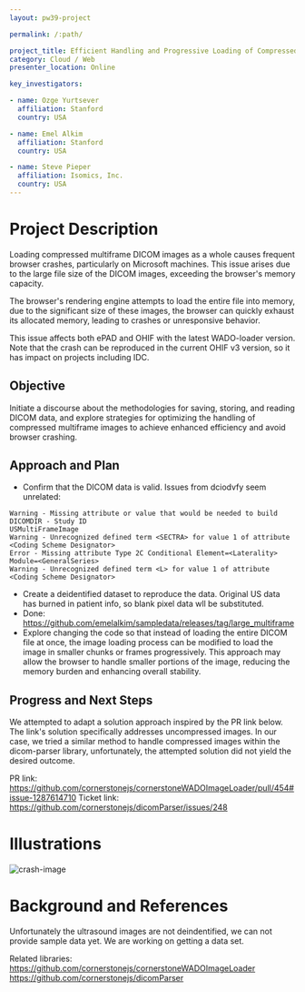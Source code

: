 ```yaml
---
layout: pw39-project

permalink: /:path/

project_title: Efficient Handling and Progressive Loading of Compressed Multiframe DICOM Images
category: Cloud / Web
presenter_location: Online

key_investigators:

- name: Ozge Yurtsever
  affiliation: Stanford
  country: USA

- name: Emel Alkim
  affiliation: Stanford
  country: USA

- name: Steve Pieper
  affiliation: Isomics, Inc.
  country: USA
---
```


# Project Description

<!-- Add a short paragraph describing the project. -->

Loading compressed multiframe DICOM images as a whole causes frequent browser crashes, particularly on Microsoft machines. This issue arises due to the large file size of the DICOM images, exceeding the browser's memory capacity.

The browser's rendering engine attempts to load the entire file into memory, due to the significant size of these images, the browser can quickly exhaust its allocated memory, leading to crashes or unresponsive behavior.

This issue affects both ePAD and OHIF with the latest WADO-loader version.  Note that the crash can be reproduced in the current OHIF v3 version, so it has impact on projects including IDC.

## Objective

<!-- Describe here WHAT you would like to achieve (what you will have as end result). -->

Initiate a discourse about the methodologies for saving, storing, and reading DICOM data, and explore strategies for optimizing the handling of compressed multiframe images to achieve enhanced efficiency and avoid browser crashing.



## Approach and Plan

<!-- Describe here HOW you would like to achieve the objectives stated above. -->
* Confirm that the DICOM data is valid.  Issues from dciodvfy seem unrelated:
```
Warning - Missing attribute or value that would be needed to build DICOMDIR - Study ID
USMultiFrameImage
Warning - Unrecognized defined term <SECTRA> for value 1 of attribute <Coding Scheme Designator>
Error - Missing attribute Type 2C Conditional Element=<Laterality> Module=<GeneralSeries>
Warning - Unrecognized defined term <L> for value 1 of attribute <Coding Scheme Designator>
```
* Create a deidentified dataset to reproduce the data.  Original US data has burned in patient info, so blank pixel data wll be substituted.
*  Done: https://github.com/emelalkim/sampledata/releases/tag/large_multiframe
* Explore changing the code so that instead of loading the entire DICOM file at once, the image loading process can be modified to load the image in smaller chunks or frames progressively. This approach may allow the browser to handle smaller portions of the image, reducing the memory burden and enhancing overall stability.

## Progress and Next Steps

<!-- Update this section as you make progress, describing of what you have ACTUALLY DONE.
     If there are specific steps that you could not complete then you can describe them here, too. -->

We attempted to adapt a solution approach inspired by the PR link below. The link's solution specifically addresses uncompressed images. In our case, we tried a similar method to handle compressed images within the dicom-parser library, unfortunately, the attempted solution did not yield the desired outcome.

PR link: <https://github.com/cornerstonejs/cornerstoneWADOImageLoader/pull/454#issue-1287614710>
Ticket link: <https://github.com/cornerstonejs/dicomParser/issues/248>

# Illustrations

<!-- Add pictures and links to videos that demonstrate what has been accomplished. -->

![crash-image](https://github.com/NA-MIC/ProjectWeek/assets/9955081/9f80cbd7-cfa7-4c54-934c-9d165fe38e1a)

# Background and References

<!-- If you developed any software, include link to the source code repository.
     If possible, also add links to sample data, and to any relevant publications. -->

Unfortunately the ultrasound images are not deindentified, we can not provide sample data yet. We are working on getting a data set.

Related libraries:
<https://github.com/cornerstonejs/cornerstoneWADOImageLoader>
<https://github.com/cornerstonejs/dicomParser>
